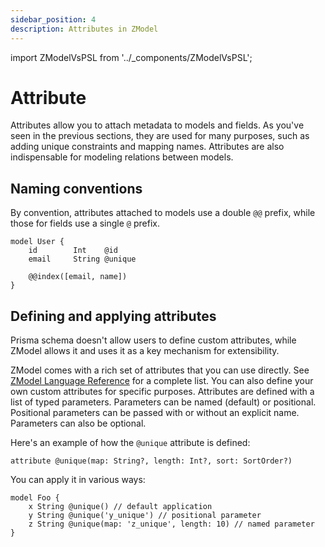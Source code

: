 ```yaml
---
sidebar_position: 4
description: Attributes in ZModel
---
```


import ZModelVsPSL from '../_components/ZModelVsPSL';

# Attribute

Attributes allow you to attach metadata to models and fields. As you've seen in the previous sections, they are used for many purposes, such as adding unique constraints and mapping names. Attributes are also indispensable for modeling relations between models.

## Naming conventions

By convention, attributes attached to models use a double `@@` prefix, while those for fields use a single `@` prefix.

```zmodel
model User {
    id        Int    @id
    email     String @unique

    @@index([email, name])
}
```

## Defining and applying attributes

<ZModelVsPSL>
Prisma schema doesn't allow users to define custom attributes, while ZModel allows it and uses it as a key mechanism for extensibility.
</ZModelVsPSL>

ZModel comes with a rich set of attributes that you can use directly. See [ZModel Language Reference](../category/zmodel-language) for a complete list. You can also define your own custom attributes for specific purposes. Attributes are defined with a list of typed parameters. Parameters can be named (default) or positional. Positional parameters can be passed with or without an explicit name. Parameters can also be optional.

Here's an example of how the `@unique` attribute is defined:

```zmodel
attribute @unique(map: String?, length: Int?, sort: SortOrder?)
```

You can apply it in various ways:

```zmodel
model Foo {
    x String @unique() // default application
    y String @unique('y_unique') // positional parameter
    z String @unique(map: 'z_unique', length: 10) // named parameter
}
```
